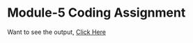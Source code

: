 # Module-5 Coding Assignment

Want to see the output, [Click Here](https://heerdassingh.github.io/HTML-CSS-and-Javascript-for-Web-Developers/index.html)

